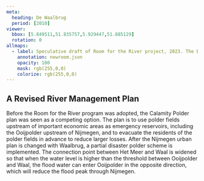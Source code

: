 ```yaml
---
meta:
  heading: De Waalbrug
  period: [2010]
viewer:
  bbox: [5.849511,51.835757,5.929447,51.885129]
  rotation: 0
allmaps:
  - label: Speculative draft of Room for the River project, 2023. The Berlage. Based on Draft of Room for the River project, 2012, 2018. H+N+S Landschaps­architecten.
    annotation: newroom.json
    opacity: 100
    mask: rgb(255,0,0)
    colorize: rgb(255,0,0)
---
```


## A Revised River Management Plan

Before the Room for the River program was adopted, the Calamity Polder plan was seen as a competing option. The plan is to use polder fields upstream of important economic areas as emergency reservoirs, including the Ooijpolder upstream of Nijmegen, and to evacuate the residents of the polder fields in advance to reduce larger losses. After the Nijmegen urban plan is changed with Waalbrug, a partial disaster polder scheme is implemented. The connection point between Het Meer and Waal is widened so that when the water level is  higher than the threshold between Ooijpolder and Waal, the flood water can enter Ooijpolder in the opposite direction, which will reduce the flood peak through Nijmegen.
